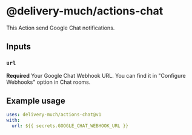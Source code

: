 # @delivery-much/actions-chat

This Action send Google Chat notifications.

## Inputs

### `url`

**Required** Your Google Chat Webhook URL. You can find it in "Configure Webhooks" option in Chat rooms.

## Example usage

```yaml
uses: delivery-much/actions-chat@v1
with:
  url: ${{ secrets.GOOGLE_CHAT_WEBHOOK_URL }}
```
